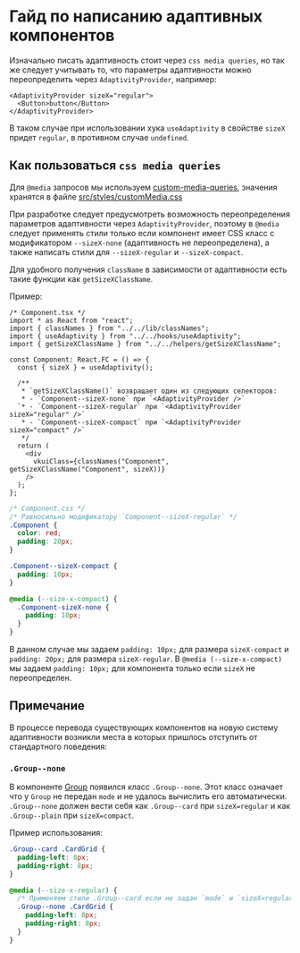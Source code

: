 # Гайд по написанию адаптивных компонентов

Изначально писать адаптивность стоит через `css media queries`, но так же следует учитывать то, что параметры адаптивности можно переопределить через `AdaptivityProvider`, например:

```tsx
<AdaptivityProvider sizeX="regular">
  <Button>button</Button>
</AdaptivityProvider>
```

В таком случае при использовании хука `useAdaptivity` в свойстве `sizeX` придет `regular`, в противном случае `undefined`.

## Как пользоваться `css media queries`

Для `@media` запросов мы используем [custom-media-queries](https://preset-env.cssdb.org/features/#custom-media-queries), значения хранятся в файле [src/styles/customMedia.css](src/styles/customMedia.css)

При разработке следует предусмотреть возможность переопределения параметров адаптивности через `AdaptivityProvider`, поэтому в `@media` следует применять стили только если компонент имеет CSS класс с модификатором `--sizeX-none` (адаптивность не переопределена), а также написать стили для `--sizeX-regular` и `--sizeX-compact`.

Для удобного получения `className` в зависимости от адаптивности есть такие функции как `getSizeXClassName`.

Пример:

```tsx
/* Component.tsx */
import * as React from "react";
import { classNames } from "../../lib/classNames";
import { useAdaptivity } from "../../hooks/useAdaptivity";
import { getSizeXClassName } from "../../helpers/getSizeXClassName";

const Component: React.FC = () => {
  const { sizeX } = useAdaptivity();

  /**
   * `getSizeXClassName()` возвращает один из следующих селекторов:
   * - `Component--sizeX-none` при `<AdaptivityProvider />`
  `* - `Component--sizeX-regular` при `<AdaptivityProvider sizeX="regular" />`
   * - `Component--sizeX-compact` при `<AdaptivityProvider sizeX="compact" />`
   */
  return (
    <div
      vkuiClass={classNames("Component", getSizeXClassName("Component", sizeX))}
    />
  );
};
```

```css
/* Component.css */
/* Равносильно модификатору `Component--sizeX-regular` */
.Component {
  color: red;
  padding: 20px;
}

.Component--sizeX-compact {
  padding: 10px;
}

@media (--size-x-compact) {
  .Component-sizeX-none {
    padding: 10px;
  }
}
```

В данном случае мы задаем `padding: 10px;` для размера `sizeX-compact` и `padding: 20px;` для размера `sizeX-regular`. В `@media (--size-x-compact)` мы задаем `padding: 10px;` для компонента только если `sizeX` не переопределен.

## Примечание

В процессе перевода существующих компонентов на новую систему адаптивности возникли места в которых пришлось отступить от стандартного поведения:

### `.Group--none`

В компоненте [Group](src/components/Group/Group.tsx) появился класс `.Group--none`. Этот класс означает что у `Group` не передан `mode` и не удалось вычислить его автоматически. `.Group--none` должен вести себя как `.Group--card` при `sizeX=regular` и как `.Group--plain` при `sizeX=compact`.

Пример использования:

```css
.Group--card .CardGrid {
  padding-left: 8px;
  padding-right: 8px;
}

@media (--size-x-regular) {
  /* Применяем стили .Group--card если не задан `mode` и `sizeX=regular` */
  .Group--none .CardGrid {
    padding-left: 8px;
    padding-right: 8px;
  }
}
```
